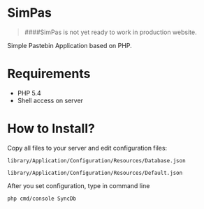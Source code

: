 SimPas
======

> ####SimPas is not yet ready to work in production website.

Simple Pastebin Application based on PHP.

Requirements
======
* PHP 5.4
* Shell access on server


How to Install?
======
Copy all files to your server and edit configuration files:

```
library/Application/Configuration/Resources/Database.json
```

```
library/Application/Configuration/Resources/Default.json
```

After you set configuration, type in command line


```
php cmd/console SyncDb
```
